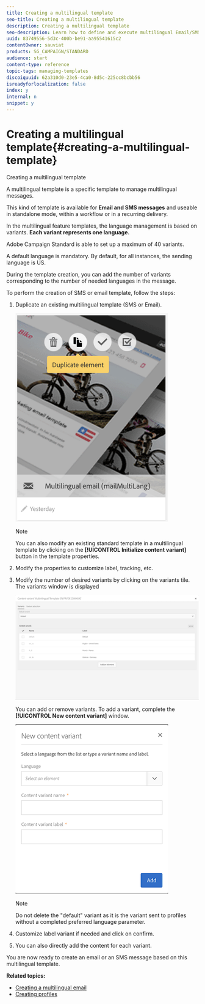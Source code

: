```yaml
---
title: Creating a multilingual template
seo-title: Creating a multilingual template
description: Creating a multilingual template
seo-description: Learn how to define and execute multilingual Email/SMS deliveries through a single delivery based on your automatically segmented customers' preferred language. Report on the performance of every delivery down to the language and individual levels.
uuid: 83749556-5d3c-400b-be91-aa95541615c2
contentOwner: sauviat
products: SG_CAMPAIGN/STANDARD
audience: start
content-type: reference
topic-tags: managing-templates
discoiquuid: 62a310d0-23e5-4ca0-8d5c-225cc8bcbb56
isreadyforlocalization: false
index: y
internal: n
snippet: y
---
```


# Creating a multilingual template{#creating-a-multilingual-template}

Creating a multilingual template

A multilingual template is a specific template to manage multilingual messages.

This kind of template is available for **Email and SMS messages** and useable in standalone mode, within a workflow or in a recurring delivery.

In the multilingual feature templates, the language management is based on variants. **Each variant represents one language.**

Adobe Campaign Standard is able to set up a maximum of 40 variants.

A default language is mandatory. By default, for all instances, the sending language is US.

During the template creation, you can add the number of variants corresponding to the number of needed languages in the message.

To perform the creation of SMS or email template, follow the steps:

1. Duplicate an existing multilingual template (SMS or Email).

   ![](assets/multi_template_duplicate.png)

   >[!NOTE]
   >
   >You can also modify an existing standard template in a multilingual template by clicking on the **[!UICONTROL Initialize content variant]** button in the template properties.

1. Modify the properties to customize label, tracking, etc.
1. Modify the number of desired variants by clicking on the variants tile. The variants window is displayed

   ![](assets/multi_template_variants.png)

   You can add or remove variants. To add a variant, complete the **[!UICONTROL New content variant]** window.

   ![](assets/multi_template_newvariant.png)

   >[!NOTE]
   >
   >Do not delete the "default" variant as it is the variant sent to profiles without a completed preferred language parameter.

1. Customize label variant if needed and click on confirm.
1. You can also directly add the content for each variant.

You are now ready to create an email or an SMS message based on this multilingual template.

**Related topics:**

* [Creating a multilingual email](../../channels/using/creating-a-multilingual-email.md)
* [Creating profiles](../../audiences/using/creating-profiles.md)

